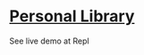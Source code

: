 # [Personal Library](https://www.freecodecamp.org/learn/quality-assurance/quality-assurance-projects/personal-library)
See live demo at Repl

